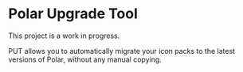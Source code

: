 # Polar Upgrade Tool

This project is a work in progress.

PUT allows you to automatically migrate your icon packs to the latest versions of Polar, without any manual copying.